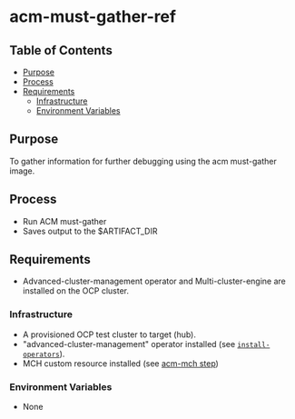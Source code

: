 # acm-must-gather-ref<!-- omit from toc -->

## Table of Contents<!-- omit from toc -->
- [Purpose](#purpose)
- [Process](#process)
- [Requirements](#requirements)
  - [Infrastructure](#infrastructure)
  - [Environment Variables](#environment-variables)

## Purpose

To gather information for further debugging using the acm must-gather image.

## Process

- Run ACM must-gather
- Saves output to the $ARTIFACT_DIR

## Requirements
- Advanced-cluster-management operator and Multi-cluster-engine are installed on the OCP cluster.

### Infrastructure

- A provisioned OCP test cluster to target (hub).
- "advanced-cluster-management" operator installed (see [`install-operators`](../../../step-registry/install-operators/README.md)).
- MCH custom resource installed (see [acm-mch step](../mch/README.md))

### Environment Variables

- None